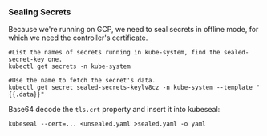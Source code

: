 ### Sealing Secrets
Because we're running on GCP, we need to seal secrets in offline mode, for which we need the controller's certificate.

```
#List the names of secrets running in kube-system, find the sealed-secret-key one.
kubectl get secrets -n kube-system 

#Use the name to fetch the secret's data.
kubectl get secret sealed-secrets-keylv8cz -n kube-system --template "{{.data}}"
```

Base64 decode the `tls.crt` property and insert it into kubeseal:
```
kubeseal --cert=... <unsealed.yaml >sealed.yaml -o yaml 
```